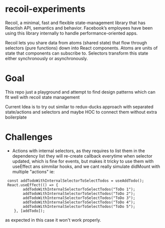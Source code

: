 # recoil-experiments

Recoil, a minimal, fast and flexible state-management library that has Reactish API, semantics and behavior. Facebook’s employees have been using this library internally to handle performance-oriented apps.

Recoil lets you share data from atoms (shared state) that flow through selectors (pure functions) down into React components. Atoms are units of state that components can subscribe to. Selectors transform this state either synchronously or asynchronously.

# Goal

This repo just a playground and attempt to find design patterns which can fit well with recoil state management

Current Idea is to try out similar to redux-ducks approach with separated state/actions and selectors and maybe HOC to connect them without extra boilerplate

# Challenges

- Actions with internal selectors, as they requires to list them in the dependency list they will re-create callback everytime when selector updated, which is fine for events, but makes it tricky to use them with useEffect ans simmilar hooks, and we cant really simulate didMount with multiple "actions" ie: 
```
 const addTodoWithInternalSelectorToSelectTodos = useAddTodo();
 React.useEffect(() => {
        addTodoWithInternalSelectorToSelectTodos("ToDo 1");
        addTodoWithInternalSelectorToSelectTodos("ToDo 2");
        addTodoWithInternalSelectorToSelectTodos("ToDo 3");
        addTodoWithInternalSelectorToSelectTodos("ToDo 4");
        addTodoWithInternalSelectorToSelectTodos("ToDo 5");
    }, [addTodo]);
```
as expected in this case it won't work properly.
